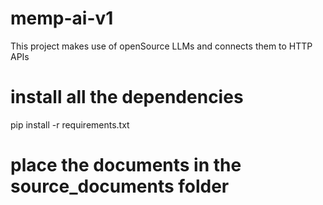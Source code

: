 # memp-ai-v1
This project makes use of openSource LLMs and connects them to HTTP APIs

# install all the dependencies
pip install -r requirements.txt

# place the documents in the source_documents folder
